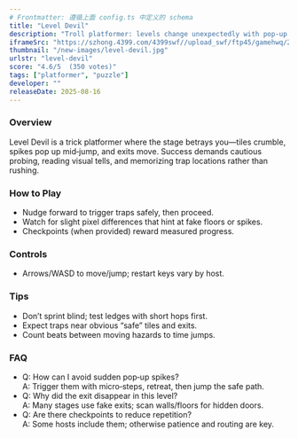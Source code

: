 ```yaml
---
# Frontmatter: 遵循上面 config.ts 中定义的 schema
title: "Level Devil"
description: "Troll platformer: levels change unexpectedly with pop‑up spikes, falling floors, and fake exits; learn traps and keep calm." 
iframeSrc: "https://szhong.4399.com/4399swf//upload_swf/ftp45/gamehwq/20231215/10/index.html"
thumbnail: "/new-images/level-devil.jpg"
urlstr: "level-devil"
score: "4.6/5  (350 votes)"
tags: ["platformer", "puzzle"]
developer: ""
releaseDate: 2025-08-16
---
```




### Overview
Level Devil is a trick platformer where the stage betrays you—tiles crumble, spikes pop up mid‑jump, and exits move. Success demands cautious probing, reading visual tells, and memorizing trap locations rather than rushing.

### How to Play
- Nudge forward to trigger traps safely, then proceed.
- Watch for slight pixel differences that hint at fake floors or spikes.
- Checkpoints (when provided) reward measured progress.

### Controls
- Arrows/WASD to move/jump; restart keys vary by host.

### Tips
- Don’t sprint blind; test ledges with short hops first.
- Expect traps near obvious “safe” tiles and exits.
- Count beats between moving hazards to time jumps.

### FAQ
- Q: How can I avoid sudden pop‑up spikes?  
  A: Trigger them with micro‑steps, retreat, then jump the safe path.
- Q: Why did the exit disappear in this level?  
  A: Many stages use fake exits; scan walls/floors for hidden doors.
- Q: Are there checkpoints to reduce repetition?  
  A: Some hosts include them; otherwise patience and routing are key.


